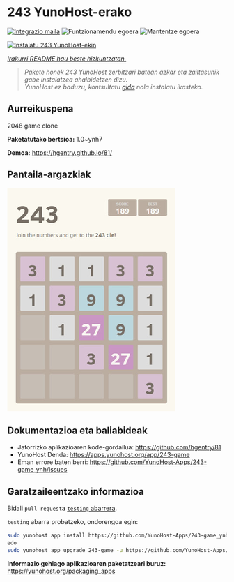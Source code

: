 <!--
Ohart ongi: README hau automatikoki sortu da <https://github.com/YunoHost/apps/tree/master/tools/readme_generator>ri esker
EZ editatu eskuz.
-->

# 243 YunoHost-erako

[![Integrazio maila](https://apps.yunohost.org/badge/integration/243-game)](https://ci-apps.yunohost.org/ci/apps/243-game/)
![Funtzionamendu egoera](https://apps.yunohost.org/badge/state/243-game)
![Mantentze egoera](https://apps.yunohost.org/badge/maintained/243-game)

[![Instalatu 243 YunoHost-ekin](https://install-app.yunohost.org/install-with-yunohost.svg)](https://install-app.yunohost.org/?app=243-game)

*[Irakurri README hau beste hizkuntzatan.](./ALL_README.md)*

> *Pakete honek 243 YunoHost zerbitzari batean azkar eta zailtasunik gabe instalatzea ahalbidetzen dizu.*  
> *YunoHost ez baduzu, kontsultatu [gida](https://yunohost.org/install) nola instalatu ikasteko.*

## Aurreikuspena

2048 game clone


**Paketatutako bertsioa:** 1.0~ynh7

**Demoa:** <https://hgentry.github.io/81/>

## Pantaila-argazkiak

![243(r)en pantaila-argazkia](./doc/screenshots/Screenshot-243.jpg)

## Dokumentazioa eta baliabideak

- Jatorrizko aplikazioaren kode-gordailua: <https://github.com/hgentry/81>
- YunoHost Denda: <https://apps.yunohost.org/app/243-game>
- Eman errore baten berri: <https://github.com/YunoHost-Apps/243-game_ynh/issues>

## Garatzaileentzako informazioa

Bidali `pull request`a [`testing` abarrera](https://github.com/YunoHost-Apps/243-game_ynh/tree/testing).

`testing` abarra probatzeko, ondorengoa egin:

```bash
sudo yunohost app install https://github.com/YunoHost-Apps/243-game_ynh/tree/testing --debug
edo
sudo yunohost app upgrade 243-game -u https://github.com/YunoHost-Apps/243-game_ynh/tree/testing --debug
```

**Informazio gehiago aplikazioaren paketatzeari buruz:** <https://yunohost.org/packaging_apps>
